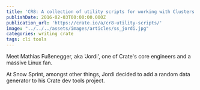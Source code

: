 ```yaml
---
title: 'CR8: A collection of utility scripts for working with Clusters '
publishDate: 2016-02-03T00:00:00.000Z
publication_url: 'https://crate.io/a/cr8-utility-scripts/'
image: "../../../assets/images/articles/ss_jordi.jpg"
categories: writing crate
tags: cli tools
---
```


Meet Mathias Fußenegger, aka 'Jordi', one of Crate's core engineers and a massive Linux fan.

At Snow Sprint, amongst other things, Jordi decided to add a random data generator to his Crate dev tools project.
